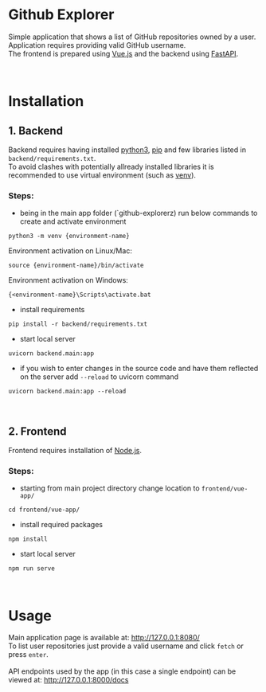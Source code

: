 # Github Explorer

Simple application that shows a list of GitHub repositories owned by a user.<br>
Application requires providing valid GitHub username.<br>
The frontend is prepared using [Vue.js](https://vuejs.org/) and the backend using [FastAPI](https://fastapi.tiangolo.com/).

<br>

# Installation

## 1. Backend

Backend requires having installed [python3](https://www.python.org/downloads/), [pip](https://pip.pypa.io/en/stable/installation/) and few libraries listed in `backend/requirements.txt`.<br>To avoid clashes with potentially allready installed libraries it is recommended to use virtual environment (such as [venv](https://docs.python.org/3/library/venv.html)).<br>

### Steps:
- being in the main app folder (`github-explorerz) run below commands to create and activate environment
```
python3 -m venv {environment-name}
```
Environment activation on Linux/Mac:
```
source {environment-name}/bin/activate
```
Environment activation on Windows:
```
{<environment-name}\Scripts\activate.bat
```

- install requirements
```
pip install -r backend/requirements.txt
```
- start local server
```
uvicorn backend.main:app
```
- if you wish to enter changes in the source code and have them reflected on the server add `--reload` to uvicorn command
```
uvicorn backend.main:app --reload
```
<br>

## 2. Frontend

Frontend requires installation of [Node.js](https://nodejs.org/en/download/).

### Steps:
- starting from main project directory change location to `frontend/vue-app/`
```
cd frontend/vue-app/
```
- install required packages
```
npm install
```
- start local server
```
npm run serve
```
<br>

# Usage

Main application page is available at: http://127.0.0.1:8080/ <br>
To list user repositories just provide a valid username and click `fetch` or press `enter`.<br><br>
API endpoints used by the app (in this case a single endpoint) can be viewed at: http://127.0.0.1:8000/docs
